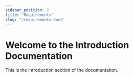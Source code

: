 ```yaml
---
sidebar_position: 2
title: "Requirements"
slug: "/requirements-docs"
---
```


# Welcome to the Introduction Documentation

This is the introduction section of the documentation.
